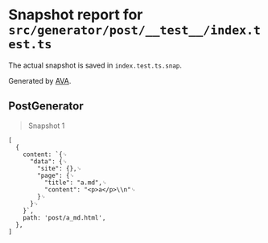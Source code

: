 # Snapshot report for `src/generator/post/__test__/index.test.ts`

The actual snapshot is saved in `index.test.ts.snap`.

Generated by [AVA](https://avajs.dev).

## PostGenerator

> Snapshot 1

    [
      {
        content: `{␊
          "data": {␊
            "site": {},␊
            "page": {␊
              "title": "a.md",␊
              "content": "<p>a</p>\\n"␊
            }␊
          }␊
        }`,
        path: 'post/a_md.html',
      },
    ]
